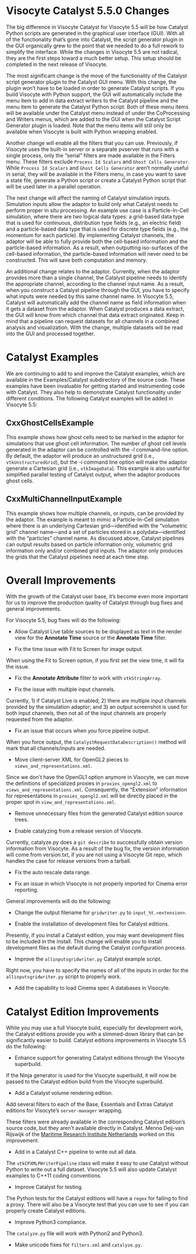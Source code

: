 Visocyte Catalyst 5.5.0 Changes
===============================

The big difference in Visocyte Catalyst for Visocyte 5.5 will be how Catalyst Python scripts are generated in the graphical user interface (GUI). With all of the functionality that’s gone into Catalyst, the script generator plugin in the GUI organically grew to the point that we needed to do a full rework to simplify the interface. While the changes in Visocyte 5.5 are not radical, they are the first steps toward a much better setup. This setup should be completed in the next release of Visocyte.

The most significant change is the move of the functionality of the Catalyst script generator plugin to the Catalyst GUI menu. With this change, the plugin won’t have to be loaded in order to generate Catalyst scripts. If you build Visocyte with Python support, the GUI will automatically include the menu item to add in data extract writers to the Catalyst pipeline and the menu item to generate the Catalyst Python script. Both of these menu items will be available under the Catalyst menu instead of under the CoProcessing and Writers menus, which are added to the GUI when the Catalyst Script Generator plugin is loaded. Note that the menu items will still only be available when Visocyte is built with Python wrapping enabled.

Another change will enable all the filters that you can use. Previously, if Visocyte uses the built-in server or a separate pvserver that runs with a single process, only the “serial” filters are made available in the Filters menu. These filters exclude `Process Id Scalars` and `Ghost Cells Generator`. While `Process Id Scalars` and `Ghost Cells Generator` aren’t normally useful in serial, they will be available in the Filters menu, in case you want to save a state file, generate a Python script or create a Catalyst Python script that will be used later in a parallel operation.

The next change will affect the naming of Catalyst simulation inputs. Simulation inputs allow the adaptor to build only what Catalyst needs to perform proper in situ processing. An example use case is a Particle-In-Cell simulation, where there are two logical data types: a grid-based data type that is used for continuous, distribution type fields (e.g., an electric field) and a particle-based data type that is used for discrete type fields (e.g., the momentum for each particle). By implementing Catalyst channels, the adaptor will be able to fully provide both the cell-based information and the particle-based information. As a result, when outputting iso-surfaces of the cell-based information, the particle-based information will never need to be constructed. This will save both computation and memory.

An additional change relates to the adaptor. Currently, when the adaptor provides more than a single channel, the Catalyst pipeline needs to identify the appropriate channel, according to the channel input name. As a result, when you construct a Catalyst pipeline through the GUI, you have to specify what inputs were needed by this same channel name. In Visocyte 5.5, Catalyst will automatically add the channel name as field information when it gets a dataset from the adaptor. When Catalyst produces a data extract, the GUI will know from which channel that data extract originated. Keep in mind that a pipeline can request datasets for all channels in a combined analysis and visualization. With the change, multiple datasets will be read into the GUI and processed together.

# Catalyst Examples

We are continuing to add to and improve the Catalyst examples, which are available in the Examples/Catalyst subdirectory of the source code. These examples have been invaluable for getting started and instrumenting code with Catalyst. They also help to demonstrate Catalyst functionality under different conditions. The following Catalyst examples will be added in Visocyte 5.5:

## CxxGhostCellsExample

This example shows how ghost cells need to be marked in the adaptor for simulations that use ghost cell information. The number of ghost cell levels generated in the adaptor can be controlled with the -l command-line option. By default, the adaptor will produce an unstructured grid (i.e., `vtkUnstructuredGrid`), but the -i command line option will make the adaptor generate a Cartesian grid (i.e., `vtkImageData`). This example is also useful for simplified parallel testing of Catalyst output, when the adaptor produces ghost cells.

## CxxMultiChannelInputExample

This example shows how multiple channels, or inputs, can be provided by the adaptor. The example is meant to mimic a Particle-In-Cell simulation where there is an underlying Cartesian grid—identified with the “volumetric grid” channel name—and a set of particles stored in a polydata—identified with the “particles” channel name. As discussed above, Catalyst pipelines can output results based on particle information only, volumetric grid information only and/or combined grid inputs. The adaptor only produces the grids that the Catalyst pipelines need at each time step.

# Overall Improvements

With the growth of the Catalyst user base, it’s become even more important for us to improve the production quality of Catalyst through bug fixes and general improvements.

For Visocyte 5.5, bug fixes will do the following:

* Allow Catalyst Live table sources to be displayed as text in the render view for the **Annotate Time** source or the **Annotate Time** filter.

* Fix the time issue with Fit to Screen for image output.

When using the Fit to Screen option, if you first set the view time, it will fix the issue.

* Fix the **Annotate Attribute** filter to work with `vtkStringArray`.

* Fix the issue with multiple input channels.

Currently, 1) if Catalyst Live is enabled; 2) there are multiple input channels provided by the simulation adaptor; and 3) an output screenshot is used for both input channels, then not all of the input channels are properly requested from the adaptor.

* Fix an issue that occurs when you force pipeline output.

When you force output, the `CatalystRequestDataDescription()` method will mark that all channels/inputs are needed.

* Move client-server XML for OpenGL2 pieces to `views_and_representations.xml`.

 Since we don't have the OpenGL1 option anymore in Visocyte, we can move the definitions of specialized proxies in `proxies_opengl2.xml` to `views_and_representations.xml`. Consequently, the "Extension" information for representations in `proxies_opengl2.xml` will be directly placed in the proper spot in `view_and_representations.xml`.

* Remove unnecessary files from the generated Catalyst edition source trees.

* Enable catalyzing from a release version of Visocyte.

 Currently, catalyze.py does a `git describe` to successfully obtain version information from Visocyte. As a result of the bug fix, the version information will come from version.txt, if you are not using a Visocyte Git repo, which handles the case for release versions from a tarball.

* Fix the auto rescale data range.

* Fix an issue in which Visocyte is not properly imported for Cinema error reporting.

 General improvements will do the following:

* Change the output filename for `gridwriter.py` to `input_%t.<extension>`.

* Enable the installation of development files for Catalyst editions.

 Presently, if you install a Catalyst edition, you may want development files to be included in the install. This change will enable you to install development files as the default during the Catalyst configuration process.

* Improve the `allinputsgridwriter.py` Catalyst example script.

 Right now, you have to specify the names of all of the inputs in order for the `allinputsgridwriter.py` script to properly work.

* Add the capability to load Cinema spec A databases in Visocyte.

# Catalyst Edition Improvements

 While you may use a full Visocyte build, especially for development work, the Catalyst editions provide you with a slimmed-down library that can be significantly easier to build. Catalyst editions improvements in Visocyte 5.5 do the following:

* Enhance support for generating Catalyst editions through the Visocyte superbuild.

 If the Ninja generator is used for the Visocyte superbuild, it will now be passed to the Catalyst edition build from the Visocyte superbuild.

* Add a Catalyst volume rendering edition.

 Add several filters to each of the Base, Essentials and Extras Catalyst editions for Visocyte’s `server-manager` wrapping.

 These filters were already available in the corresponding Catalyst edition’s source code, but they aren’t available directly in Catalyst. Menno Deij-van Rijswijk of the [Maritime Research Institute Netherlands](http://www.marin.nl) worked on this improvement.

* Add in a Catalyst C++ pipeline to write out all data.

 The `vtkCPXMLPWriterPipeline` class will make it easy to use Catalyst without Python to write out a full dataset. Visocyte 5.5 will also update Catalyst examples to C++11 coding conventions.

* Improve Catalyst for testing.

 The Python tests for the Catalyst editions will have a `regex` for failing to find a proxy. There will also be a Visocyte test that you can use to see if you can properly create Catalyst editions.

* Improve Python3 compliance.

 The `catalyze.py` file will work with Python2 and Python3.

* Make unicode fixes for `filters.xml` and `catalyze.py`.
